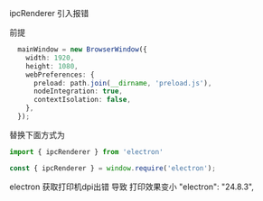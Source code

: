 ipcRenderer 引入报错

前提
``` ts {6,7}
  mainWindow = new BrowserWindow({
    width: 1920,
    height: 1080,
    webPreferences: {
      preload: path.join(__dirname, 'preload.js'),
      nodeIntegration: true,
      contextIsolation: false,
    },
  });

```

替换下面方式为
```js
import { ipcRenderer } from 'electron'
```
```js
const { ipcRenderer } = window.require('electron');
```



electron 获取打印机dpi出错 导致 打印效果变小
    "electron": "24.8.3",
